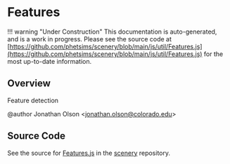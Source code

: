 # Features

!!! warning "Under Construction"
    This documentation is auto-generated, and is a work in progress. Please see the source code at
    [https://github.com/phetsims/scenery/blob/main/js/util/Features.js](https://github.com/phetsims/scenery/blob/main/js/util/Features.js) for the most up-to-date information.

## Overview

Feature detection

@author Jonathan Olson &lt;jonathan.olson@colorado.edu&gt;



## Source Code

See the source for [Features.js](https://github.com/phetsims/scenery/blob/main/js/util/Features.js) in the [scenery](https://github.com/phetsims/scenery) repository.
